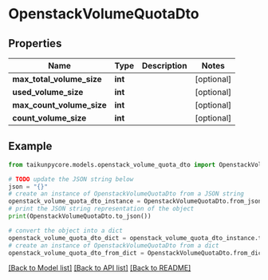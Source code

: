 # OpenstackVolumeQuotaDto


## Properties

Name | Type | Description | Notes
------------ | ------------- | ------------- | -------------
**max_total_volume_size** | **int** |  | [optional] 
**used_volume_size** | **int** |  | [optional] 
**max_count_volume_size** | **int** |  | [optional] 
**count_volume_size** | **int** |  | [optional] 

## Example

```python
from taikunpycore.models.openstack_volume_quota_dto import OpenstackVolumeQuotaDto

# TODO update the JSON string below
json = "{}"
# create an instance of OpenstackVolumeQuotaDto from a JSON string
openstack_volume_quota_dto_instance = OpenstackVolumeQuotaDto.from_json(json)
# print the JSON string representation of the object
print(OpenstackVolumeQuotaDto.to_json())

# convert the object into a dict
openstack_volume_quota_dto_dict = openstack_volume_quota_dto_instance.to_dict()
# create an instance of OpenstackVolumeQuotaDto from a dict
openstack_volume_quota_dto_from_dict = OpenstackVolumeQuotaDto.from_dict(openstack_volume_quota_dto_dict)
```
[[Back to Model list]](../README.md#documentation-for-models) [[Back to API list]](../README.md#documentation-for-api-endpoints) [[Back to README]](../README.md)


